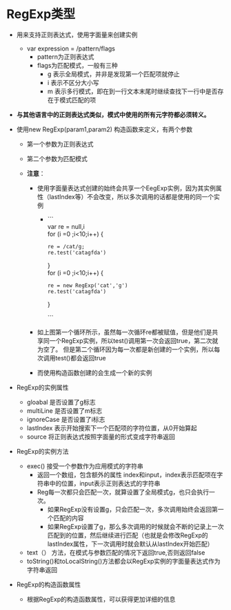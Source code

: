# RegExp类型

* 用来支持正则表达式，使用字面量来创建实例
  * var expression = /pattern/flags  
    * pattern为正则表达式
    * flags为匹配模式，一般有三种
      * g 表示全局模式，并非是发现第一个匹配项就停止
      * i 表示不区分大小写
      * m 表示多行模式，即在到一行文本末尾时继续查找下一行中是否存在于模式匹配的项
* **与其他语言中的正则表达式类似，模式中使用的所有元字符都必须转义。**
* 使用new RegExp\(param1,param2\) 构造函数来定义，有两个参数

  * 第一个参数为正则表达式
  * 第二个参数为匹配模式
  * **注意**：

    * 使用字面量表达式创建的始终会共享一个EegExp实例，因为其实例属性（lastIndex等）不会改变，所以多次调用的话都是使用的同一个实例

      * \`\`\`  
        var re = null,i  
        for \(i =0 ;i&lt;10;i++\) {

        ```
        re = /cat/g;
        re.test('catagfda')
        ```

        }  
        for \(i =0 ;i&lt;10;i++\) {

        ```
        re = new RegExp('cat','g')
        re.test('catagfda')
        ```

        }

        \`\`\`

    * 如上图第一个循环所示，虽然每一次循环re都被赋值，但是他们是共享同一个RegExp实例，所以test\(\)调用第一次会返回true，第二次就为空了。 但是第二个循环因为每一次都是新创建的一个实例，所以每次调用test\(\)都会返回true

    * 而使用构造函数创建的会生成一个新的实例

* RegExp的实例属性

  * gloabal  是否设置了g标志
  * multiLine 是否设置了m标志
  * ignoreCase 是否设置了i标志
  * lastIndex 表示开始搜索下一个匹配项的字符位置，从0开始算起
  * source 将正则表达式按照字面量的形式变成字符串返回

* RegExp的实例方法
  * exec\(\)  接受一个参数作为应用模式的字符串
    * 返回一个数组，包含额外的属性 index和input，index表示匹配项在字符串中的位置，input表示正则表达式的字符串
    * Reg每一次都只会匹配一次，就算设置了全局模式g，也只会执行一次。
      * 如果RegExp没有设置g，只会匹配一次，多次调用始终会返回第一个匹配的内容
      * 如果RegExp设置了g，那么多次调用的时候就会不断的记录上一次匹配到的位置，然后继续进行匹配（也就是会修改RegExp的lastIndex属性，下一次调用时就会默认从lastIndex开始匹配）
  * text（） 方法，在模式与参数匹配的情况下返回true,否则返回false
  * toString\(\)和toLocalString\(\)方法都会以RegExp实例的字面量表达式作为字符串返回
* RegExp的构造函数属性
  * 根据RegExp的构造函数属性，可以获得更加详细的信息



